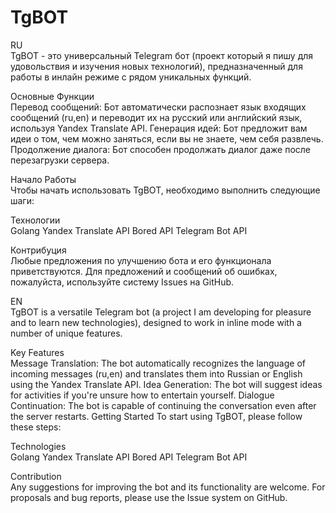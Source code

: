 # TgBOT  
RU   
TgBOT - это универсальный Telegram бот (проект который я пишу для удовольствия и изучения новых технологий), предназначенный для работы в инлайн режиме с рядом уникальных функций.

Основные Функции  
Перевод сообщений: Бот автоматически распознает язык входящих сообщений (ru,en) и переводит их на русский или английский язык, используя Yandex Translate API.
Генерация идей: Бот предложит вам идеи о том, чем можно заняться, если вы не знаете, чем себя развлечь.
Продолжение диалога: Бот способен продолжать диалог даже после перезагрузки сервера.

Начало Работы  
Чтобы начать использовать TgBOT, необходимо выполнить следующие шаги:

Технологии  
Golang
Yandex Translate API
Bored API
Telegram Bot API

Контрибуция  
Любые предложения по улучшению бота и его функционала приветствуются. Для предложений и сообщений об ошибках, пожалуйста, используйте систему Issues на GitHub.

EN   
TgBOT is a versatile Telegram bot (a project I am developing for pleasure and to learn new technologies), designed to work in inline mode with a number of unique features.

Key Features  
Message Translation: The bot automatically recognizes the language of incoming messages (ru,en) and translates them into Russian or English using the Yandex Translate API.
Idea Generation: The bot will suggest ideas for activities if you're unsure how to entertain yourself.
Dialogue Continuation: The bot is capable of continuing the conversation even after the server restarts.
Getting Started
To start using TgBOT, please follow these steps:

Technologies  
Golang
Yandex Translate API
Bored API
Telegram Bot API

Contribution  
Any suggestions for improving the bot and its functionality are welcome. For proposals and bug reports, please use the Issue system on GitHub.


